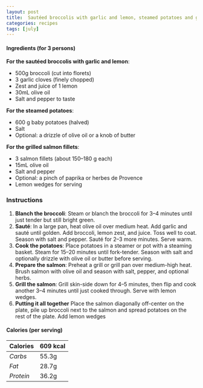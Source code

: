 ```yaml
---
layout: post
title:  Sautéed broccolis with garlic and lemon, steamed potatoes and grilled salmon fillets
categories: recipes
tags: [july]
---
```


#### Ingredients (for 3 persons)

**For the sautéed broccolis with garlic and lemon**:
- 500g broccoli (cut into florets)
- 3 garlic cloves (finely chopped)
- Zest and juice of 1 lemon
- 30mL olive oil
- Salt and pepper to taste

**For the steamed potatoes**:
- 600 g baby potatoes (halved)
- Salt
- Optional: a drizzle of olive oil or a knob of butter

**For the grilled salmon fillets**:
- 3 salmon fillets (about 150–180 g each)
- 15mL olive oil
- Salt and pepper
- Optional: a pinch of paprika or herbes de Provence
- Lemon wedges for serving

### Instructions

1. **Blanch the broccoli**: Steam or blanch the broccoli for 3–4 minutes until just tender but still bright green.
2. **Sauté**:
In a large pan, heat olive oil over medium heat. Add garlic and sauté until golden. Add broccoli, lemon zest, and juice. Toss well to coat. Season with salt and pepper. Sauté for 2–3 more minutes. Serve warm.
3. **Cook the potatoes**:
Place potatoes in a steamer or pot with a steaming basket. Steam for 15–20 minutes until fork-tender. Season with salt and optionally drizzle with olive oil or butter before serving.
4. **Prepare the salmon**:
Preheat a grill or grill pan over medium-high heat. Brush salmon with olive oil and season with salt, pepper, and optional herbs.
5. **Grill the salmon**:
Grill skin-side down for 4–5 minutes, then flip and cook another 3–4 minutes until just cooked through. Serve with lemon wedges.
6. **Putting it all together**
Place the salmon diagonally off-center on the plate, pile up broccoli next to the salmon and spread potatoes on the rest of the plate. Add lemon wedges

#### Calories (per serving)

| **Calories** | 609 kcal |
| ----------- | ----------- |
| *Carbs* | 55.3g |
| *Fat* | 28.7g |
| *Protein* | 36.2g |